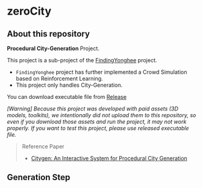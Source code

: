# zeroCity

## About this repository

**Procedural City-Generation** Project.

This project is a sub-project of the [FindingYonghee](https://youtu.be/IbnIGOHuBFU?si=1Ml9hwgt_yT7VyK0) project.

- `FindingYonghee` project has further implemented a Crowd Simulation based on Reinforcement Learning.
- This project only handles City-Generation.

You can download executable file from [Release](https://github.com/W298/zeroCity/releases)

_[Warning] Because this project was developed with paid assets (3D models, toolkits), we intentionally did not upload them to this repository, so even if you download those assets and run the project, it may not work properly. If you want to test this project, please use released executable file._

> Reference Paper
>
> - [Citygen: An Interactive System for Procedural City Generation](https://www.citygen.net/files/citygen_gdtw07.pdf)

## Generation Step
